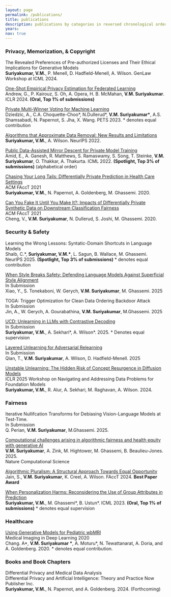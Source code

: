 ```yaml
---
layout: page
permalink: /publications/
title: publications
description: publications by categories in reversed chronological order.
years:
nav: true
---
```


### Privacy, Memorization, & Copyright

The Revealed Preferences of Pre-authorized Licenses and Their Ethical Implications for Generative Models    
**Suriyakumar, V.M.**, P. Menell, D. Hadfield-Menell, A. Wilson. GenLaw Workshop at ICML 2024.

[One-Shot Empirical Privacy Estimation for Federated Learning](https://arxiv.org/abs/2302.03098)   
Andrew, G., P. Kairouz, S. Oh, A. Opera, H. B. McMahan, **V.M. Suriyakumar**. ICLR 2024. **(Oral, Top 1% of submissions)** 

[Private Multi-Winner Voting for Machine Learning](https://arxiv.org/abs/2211.15410)  
Dziedzic, A., C.A. Choquette-Choo\*, N.Dullerud\*, **V.M. Suriyakumar\***, A.S. Shamsabadi, N. Papernot, S. Jha, X. Wang. PETS 2023. * denotes equal contribution

[Algorithms that Approximate Data Removal: New Results and Limitations](https://arxiv.org/abs/2209.12269)   
**Suriyakumar, V.M.**, A. Wilson. NeurIPS 2022. 

[Public Data-Assisted Mirror Descent for Private Model Training](https://arxiv.org/abs/2112.00193)   
Amid, E., A. Ganesh, R. Matthews, S. Ramaswamy, S. Song, T. Steinke, **V.M. Suriyakumar**, O. Thakkar, A. Thakurta. ICML 2022. **(Spotlight, Top 3% of submissions)** (alphabetical order)

[Chasing Your Long Tails: Differentially Private Prediction in Health Care Settings](https://arxiv.org/abs/2010.06667)    
ACM FAccT 2021  
**Suriyakumar, V.M.**, N. Papernot, A. Goldenberg, M. Ghassemi. 2020.

[Can You Fake It Until You Make It?: Impacts of Differentially Private Synthetic Data on Downstream Classification Fairness ](https://dl.acm.org/doi/10.1145/3442188.3445879)  
ACM FAccT 2021  
Cheng, V., **V.M. Suriyakumar**, N. Dullerud, S. Joshi, M. Ghassemi. 2020.

### Security & Safety

Learning the Wrong Lessons: Syntatic-Domain Shortcuts in Language Models     
Shaib, C.\*, **Suriyakumar, V.M.\***, L. Sagun, B. Wallace, M. Ghassemi. NeurIPS 2025. **(Spotlight, Top 3\% of submissions)** * denotes equal contribution

[When Style Breaks Safety: Defending Language Models Against Superficial Style Alignment
](https://arxiv.org/abs/2506.07452)  
In Submission  
Xiao, Y., S. Tonekaboni, W. Gerych, **V.M. Suriyakumar**, M. Ghassemi. 2025  

TOGA: Trigger Optimization for Clean Data Ordering Backdoor Attack   
In Submission  
Jin, A., W. Gerych, A. Gourabathina, **V.M. Suriyakumar**, M.Ghassemi. 2025

[UCD: Unlearning in LLMs with Contrastive Decoding](http://arxiv.org/abs/2506.12097)  
In Submission   
**Suriyakumar, V.M.**, A. Sekhari\*, A. Wilson\*. 2025. \* Denotes equal supervision

[Layered Unlearning for Adversarial Relearning](https://arxiv.org/pdf/2505.09500)   
In Submission   
Qian, T., **V.M. Suriyakumar**, A. Wilson, D. Hadfield-Menell. 2025

[Unstable Unlearning: The Hidden Risk of Concept Resurgence in Diffusion Models](https://arxiv.org/abs/2410.08074)   
ICLR 2025 Workshop on Navigating and Addressing Data Problems for Foundation Models  
**Suriyakumar, V.M.**, R. Alur, A. Sekhari, M. Raghavan, A. Wilson. 2024.

### Fairness

Iterative Nullifcation Transforms for Debiasing
Vision-Language Models at Test-Time.  
In Submission    
Q. Perian, **V.M. Suriyakumar**, M.Ghassemi. 2025.  

[Computational challenges arising in algorithmic fairness and health equity with generative AI](https://www.nature.com/articles/s43588-025-00806-9)   
**V.M. Suriyakumar**, A. Zink, M. Hightower, M. Ghassemi, B. Beaulieu-Jones. 2025.  
Nature Computational Science 

[Algorithmic Pluralism: A Structural Approach Towards Equal Opportunity](https://arxiv.org/abs/2305.08157)   
Jain, S., **V.M. Suriyakumar**, K. Creel, A. Wilson. FAccT 2024. **Best Paper Award**

[When Personalization Harms: Reconsidering the Use of Group Attributes in Prediction](https://arxiv.org/abs/2206.02058)   
**Suriyakumar, V.M.**, M. Ghassemi\*, B. Ustun\*. ICML 2023. **(Oral, Top 1% of submissions)** * denotes equal supervision

### Healthcare

[Using Generative Models for Pediatric wbMRI](https://arxiv.org/abs/2006.00727)   
Medical Imaging in Deep Learning 2020  
Chang. A\*, **V.M. Suriyakumar \***, A. Moturu\*, N. Tewattanarat, A. Doria, and A. Goldenberg.  2020. * denotes equal contribution.

### Books and Book Chapters

Differential Privacy and Medical Data Analysis  
Differential Privacy and Artificial Intelligence: Theory and Practice
Now Publisher Inc.  
**Suriyakumar, V.M.**, N. Papernot, and A. Goldenberg. 2024. (Forthcoming)

